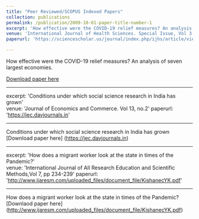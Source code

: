 ```yaml
---
title: "Peer Reviewed/SCOPUS Indexed Papers"
collection: publications
permalink: /publication/2009-10-01-paper-title-number-1
excerpt: 'How effective were the COVID-19 relief measures? An analysis of seven largest economies'
venue: 'International Journal of Health Sciences. Special Issue, Vol 3, no 11'
paperurl: 'https://sciencescholar.us/journal/index.php/ijhs/article/view/9247'

---
```

How effective were the COVID-19 relief measures? An analysis of seven largest economies.

[Download paper here](https://sciencescholar.us/journal/index.php/ijhs/article/view/9247)

___
excerpt: 'Conditions under which social science research in India has grown'  
venue: 'Journal of Economics and Commerce. Vol 13, no.2'
paperurl: 'https://jec.davjournals.in'

___
Conditions under which social science research in India has grown
[Download paper here] (https://jec.davjournals.in)

___
excerpt: 'How does a migrant worker look at the state in times of the Pandemic?'  
venue: 'International Journal of All Research Education and Scientific Methods,Vol 7, pp 234-239'
paperurl: 'http://www.ijaresm.com/uploaded_files/document_file/KishanecYK.pdf'

___
How does a migrant worker look at the state in times of the Pandemic?
[Downlaod paper here] (http://www.ijaresm.com/uploaded_files/document_file/KishanecYK.pdf)
